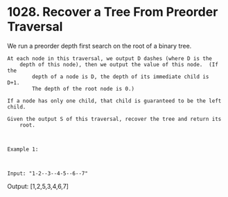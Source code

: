 # 1028. Recover a Tree From Preorder Traversal

We run a preorder depth first search on the root of a binary tree.

    At each node in this traversal, we output D dashes (where D is the
        depth of this node), then we output the value of this node.  (If the
            depth of a node is D, the depth of its immediate child is D+1. 
            The depth of the root node is 0.)

    If a node has only one child, that child is guaranteed to be the left child.

    Given the output S of this traversal, recover the tree and return its
        root.

     

    Example 1:

    

    Input: "1-2--3--4-5--6--7"
Output: [1,2,5,3,4,6,7]